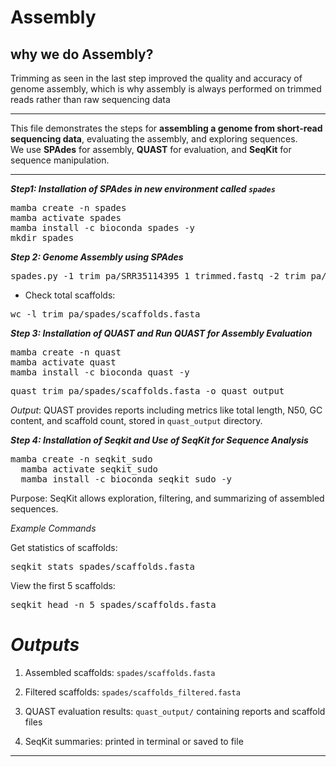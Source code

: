 # Assembly

## **why we do Assembly?**
Trimming as seen in the last step improved the quality and accuracy of genome assembly, which is why assembly is always performed on trimmed reads rather than raw sequencing data

---

This file demonstrates the steps for **assembling a genome from short-read sequencing data**, evaluating the assembly, and exploring sequences.  
We use **SPAdes** for assembly, **QUAST** for evaluation, and **SeqKit** for sequence manipulation.

---

***Step1: Installation of SPAdes in new environment called `spades`***
<pre>mamba create -n spades
mamba activate spades
mamba install -c bioconda spades -y
mkdir spades
</pre>

***Step 2: Genome Assembly using SPAdes***
<pre>spades.py -1 trim_pa/SRR35114395_1_trimmed.fastq -2 trim_pa/SRR35114395_2_trimmed.fastq -o spades --threads 4 --memory 16 </pre>

- Check total scaffolds:
<pre>wc -l trim_pa/spades/scaffolds.fasta</pre>

***Step 3: Installation of QUAST and Run QUAST for Assembly Evaluation***

<pre>mamba create -n quast
mamba activate quast
mamba install -c bioconda quast -y</pre>

<pre>quast trim_pa/spades/scaffolds.fasta -o quast_output</pre>


*Output*: QUAST provides reports including metrics like total length, N50, GC content, and scaffold count, stored in `quast_output` directory.

***Step 4: Installation of Seqkit and Use of SeqKit for Sequence Analysis***
<pre>mamba create -n seqkit_sudo 
  mamba activate seqkit_sudo
  mamba install -c bioconda seqkit sudo -y</pre>

Purpose: SeqKit allows exploration, filtering, and summarizing of assembled sequences.

*Example Commands*

Get statistics of scaffolds:
<pre>seqkit stats spades/scaffolds.fasta </pre>


View the first 5 scaffolds:
<pre>seqkit head -n 5 spades/scaffolds.fasta </pre>




# *Outputs*

1. Assembled scaffolds: `spades/scaffolds.fasta`

2. Filtered scaffolds: `spades/scaffolds_filtered.fasta`

3. QUAST evaluation results: `quast_output/` containing reports and scaffold files

4. SeqKit summaries: printed in terminal or saved to file

---

